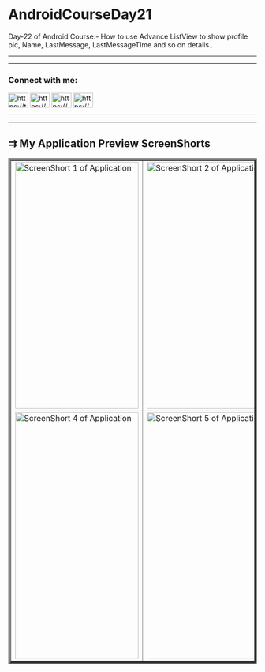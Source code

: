 # AndroidCourseDay21
Day-22 of Android Course:- How to use Advance ListView to show profile pic, Name, LastMessage, LastMessageTIme and so on details.. 
<hr><hr>
<h3 align="left">Connect with me:</h3>
<p align="left">
<a href="https://twitter.com/https://twitter.com/home" target="blank"><img align="center" src="https://raw.githubusercontent.com/rahuldkjain/github-profile-readme-generator/master/src/images/icons/Social/twitter.svg" alt="https://twitter.com/home" height="30" width="40" /></a>
<a href="https://linkedin.com/in/https://www.linkedin.com/feed/" target="blank"><img align="center" src="https://raw.githubusercontent.com/rahuldkjain/github-profile-readme-generator/master/src/images/icons/Social/linked-in-alt.svg" alt="https://www.linkedin.com/feed/" height="30" width="40" /></a>
<a href="https://instagram.com/https://www.instagram.com/ritikcoder/" target="blank"><img align="center" src="https://raw.githubusercontent.com/rahuldkjain/github-profile-readme-generator/master/src/images/icons/Social/instagram.svg" alt="https://www.instagram.com/ritikcoder/" height="30" width="40" /></a>
<a href="https://www.youtube.com/c/https://youtube.com/@ritikcoder" target="blank"><img align="center" src="https://raw.githubusercontent.com/rahuldkjain/github-profile-readme-generator/master/src/images/icons/Social/youtube.svg" alt="https://youtube.com/@ritikcoder" height="30" width="40" /></a>
</p>
<hr><hr>
<h2>&#8649 My Application Preview ScreenShorts</h2>
<table border="5px" style="border-collapse: collapse;">
  <tr>
    <td>
      <img align="center" src="https://github.com/CodeWithRitikCoder/AndroidCourseDay21/blob/master/project21_screenshorts/project21_screenshort1.jpg?raw=true" alt="ScreenShort 1 of Application" height="500" width="250" />
    </td>
    <td>
      <img align="center" src="https://github.com/CodeWithRitikCoder/AndroidCourseDay21/blob/master/project21_screenshorts/project21_screenshort2.jpg?raw=true" alt="ScreenShort 2 of Application" height="500" width="250" />
    </td>
    <td>
      <img align="center" src="https://github.com/CodeWithRitikCoder/AndroidCourseDay21/blob/master/project21_screenshorts/project21_screenshort3.jpg?raw=true" alt="ScreenShort 3 of Application" height="500" width="250" />
    </td>
  </tr>
  <tr>
    <td>
      <img align="center" src="https://github.com/CodeWithRitikCoder/AndroidCourseDay21/blob/master/project21_screenshorts/project21_screenshort4.jpg?raw=true" alt="ScreenShort 4 of Application" height="500" width="250" />
    </td>
    <td>
      <img align="center" src="https://github.com/CodeWithRitikCoder/AndroidCourseDay21/blob/master/project21_screenshorts/project21_screenshort5.jpg?raw=true" alt="ScreenShort 5 of Application" height="500" width="250" />
    </td>
    <td>
      <img align="center" src="https://github.com/CodeWithRitikCoder/AndroidCourseDay21/blob/master/project21_screenshorts/project21_screenshort6.jpg?raw=true" alt="ScreenShort 6 of Application" height="500" width="250" />
    </td>
  </tr>
</table>
<!-- <img align="center" src="https://github.com/CodeWithRitikCoder/AndroidCourseDay21/blob/master/project21_screenshorts/project21_screenshort1.jpg?raw=true" alt="https://youtube.com/@ritikcoder" height="500" width="250" /> -->
<!-- <img align="center" src="https://github.com/CodeWithRitikCoder/AndroidCourseDay21/blob/master/project21_screenshorts/project21_screenshort2.jpg?raw=true" height="500" width="250" />
 -->
